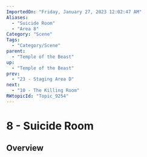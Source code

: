 ```yaml
---
ImportedOn: "Friday, January 27, 2023 12:02:47 AM"
Aliases:
  - "Suicide Room"
  - "Area 8"
Category: "Scene"
Tags:
  - "Category/Scene"
parent:
  - "Temple of the Beast"
up:
  - "Temple of the Beast"
prev:
  - "23 - Staging Area D"
next:
  - "10 - The Killing Room"
RWtopicId: "Topic_9254"
---
```

# 8 - Suicide Room
## Overview
